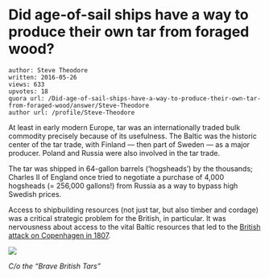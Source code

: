 # Did age-of-sail ships have a way to produce their own tar from foraged wood?

	author: Steve Theodore
	written: 2016-05-26
	views: 633
	upvotes: 18
	quora url: /Did-age-of-sail-ships-have-a-way-to-produce-their-own-tar-from-foraged-wood/answer/Steve-Theodore
	author url: /profile/Steve-Theodore


At least in early modern Europe, tar was an internationally traded bulk commodity precisely because of its usefulness. The Baltic was the historic center of the tar trade, with Finland — then part of Sweden — as a major producer. Poland and Russia were also involved in the tar trade.

The tar was shipped in 64-gallon barrels (‘hogsheads’) by the thousands; Charles II of England once tried to negotiate a purchase of 4,000 hogsheads (= 256,000 gallons!) from Russia as a way to bypass high Swedish prices.

Access to shipbuilding resources (not just tar, but also timber and cordage) was a critical strategic problem for the British, in particular. It was nervousness about access to the vital Baltic resources that led to the [British attack on Copenhagen in 1807](https://en.wikipedia.org/wiki/Battle_of_Copenhagen_(1807)).

![](https://qph.fs.quoracdn.net/main-qimg-33fa6824d5977a6e7dcfaf4ff585333f-c)

_C/o the “Brave British Tars”_ 

